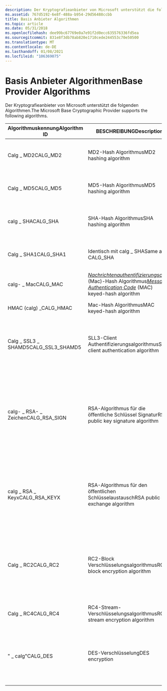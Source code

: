 ```yaml
---
description: Der Kryptografieanbieter von Microsoft unterstützt die folgenden Algorithmen.
ms.assetid: 767d5192-6e8f-488a-b954-29d56488ccbb
title: Basis Anbieter Algorithmen
ms.topic: article
ms.date: 05/31/2018
ms.openlocfilehash: dee99bc67769e0a7e91f2d0ecc635576336fd5ea
ms.sourcegitcommit: 831e8f3db78ab820e1710cede244553c70e50500
ms.translationtype: MT
ms.contentlocale: de-DE
ms.lasthandoff: 01/08/2021
ms.locfileid: "106369075"
---
```

# <a name="base-provider-algorithms"></a><span data-ttu-id="936b1-103">Basis Anbieter Algorithmen</span><span class="sxs-lookup"><span data-stu-id="936b1-103">Base Provider Algorithms</span></span>

<span data-ttu-id="936b1-104">Der Kryptografieanbieter von Microsoft unterstützt die folgenden Algorithmen.</span><span class="sxs-lookup"><span data-stu-id="936b1-104">The Microsoft Base Cryptographic Provider supports the following algorithms.</span></span>



| <span data-ttu-id="936b1-105">Algorithmuskennung</span><span class="sxs-lookup"><span data-stu-id="936b1-105">Algorithm ID</span></span>                  | <span data-ttu-id="936b1-106">BESCHREIBUNG</span><span class="sxs-lookup"><span data-stu-id="936b1-106">Description</span></span>                                                                                                                                                               | <span data-ttu-id="936b1-107">Kommentare</span><span class="sxs-lookup"><span data-stu-id="936b1-107">Comments</span></span>                                                                                                                                                                |
|-------------------------------|---------------------------------------------------------------------------------------------------------------------------------------------------------------------------|-------------------------------------------------------------------------------------------------------------------------------------------------------------------------|
| <span data-ttu-id="936b1-108">Calg \_ MD2</span><span class="sxs-lookup"><span data-stu-id="936b1-108">CALG\_MD2</span></span><br/>          | <span data-ttu-id="936b1-109">MD2-Hash Algorithmus</span><span class="sxs-lookup"><span data-stu-id="936b1-109">MD2 hashing algorithm</span></span><br/>                                                                                                                                          | <span data-ttu-id="936b1-110">Weitere Informationen finden Sie unter [*MD2-Algorithmus*](../secgloss/m-gly.md).</span><span class="sxs-lookup"><span data-stu-id="936b1-110">For more information, see [*MD2 algorithm*](../secgloss/m-gly.md).</span></span><br/>                                         |
| <span data-ttu-id="936b1-111">Calg \_ MD5</span><span class="sxs-lookup"><span data-stu-id="936b1-111">CALG\_MD5</span></span><br/>          | <span data-ttu-id="936b1-112">MD5-Hash Algorithmus</span><span class="sxs-lookup"><span data-stu-id="936b1-112">MD5 hashing algorithm</span></span><br/>                                                                                                                                          | <span data-ttu-id="936b1-113">Weitere Informationen finden Sie unter [*MD5-Algorithmus*](../secgloss/m-gly.md).</span><span class="sxs-lookup"><span data-stu-id="936b1-113">For more information, see [*MD5 algorithm*](../secgloss/m-gly.md).</span></span><br/>                                         |
| <span data-ttu-id="936b1-114">calg \_ SHA</span><span class="sxs-lookup"><span data-stu-id="936b1-114">CALG\_SHA</span></span><br/>          | <span data-ttu-id="936b1-115">SHA-Hash Algorithmus</span><span class="sxs-lookup"><span data-stu-id="936b1-115">SHA hashing algorithm</span></span><br/>                                                                                                                                          | <span data-ttu-id="936b1-116">Weitere Informationen finden Sie unter [*Secure Hash-Algorithmus*](../secgloss/s-gly.md).</span><span class="sxs-lookup"><span data-stu-id="936b1-116">For more information, see [*Secure Hash Algorithm*](../secgloss/s-gly.md).</span></span><br/>                 |
| <span data-ttu-id="936b1-117">Calg \_ SHA1</span><span class="sxs-lookup"><span data-stu-id="936b1-117">CALG\_SHA1</span></span><br/>         | <span data-ttu-id="936b1-118">Identisch mit calg \_ SHA</span><span class="sxs-lookup"><span data-stu-id="936b1-118">Same as CALG\_SHA</span></span><br/>                                                                                                                                              | <span data-ttu-id="936b1-119">Weitere Informationen finden Sie unter [*Secure Hash-Algorithmus*](../secgloss/s-gly.md).</span><span class="sxs-lookup"><span data-stu-id="936b1-119">For more information, see [*Secure Hash Algorithm*](../secgloss/s-gly.md).</span></span><br/>                 |
| <span data-ttu-id="936b1-120">calg- \_ Mac</span><span class="sxs-lookup"><span data-stu-id="936b1-120">CALG\_MAC</span></span><br/>          | <span data-ttu-id="936b1-121">[*Nachrichtenauthentifizierungscode*](../secgloss/m-gly.md) (Mac)-Hash Algorithmus</span><span class="sxs-lookup"><span data-stu-id="936b1-121">[*Message Authentication Code*](../secgloss/m-gly.md) (MAC) keyed-hash algorithm</span></span><br/> | <span data-ttu-id="936b1-122">Blockieren Sie den Mac-Chiffre.</span><span class="sxs-lookup"><span data-stu-id="936b1-122">Block cipher MAC.</span></span><br/>                                                                                                                                            |
| <span data-ttu-id="936b1-123">HMAC (calg) \_</span><span class="sxs-lookup"><span data-stu-id="936b1-123">CALG\_HMAC</span></span><br/>         | <span data-ttu-id="936b1-124">Mac-Hash Algorithmus</span><span class="sxs-lookup"><span data-stu-id="936b1-124">MAC keyed-hash algorithm</span></span><br/>                                                                                                                                       | <span data-ttu-id="936b1-125">HMAC-Berechnung.</span><span class="sxs-lookup"><span data-stu-id="936b1-125">HMAC computation.</span></span><br/>                                                                                                                                            |
| <span data-ttu-id="936b1-126">Calg \_ SSL3 \_ SHAMD5</span><span class="sxs-lookup"><span data-stu-id="936b1-126">CALG\_SSL3\_SHAMD5</span></span><br/> | <span data-ttu-id="936b1-127">SLL3-Client Authentifizierungsalgorithmus</span><span class="sxs-lookup"><span data-stu-id="936b1-127">SLL3 client authentication algorithm</span></span><br/>                                                                                                                           | <span data-ttu-id="936b1-128">Weitere Informationen finden Sie unter [Creating a calg \_ SSL3 \_ SHAMD5 Hash](creating-a-calg-ssl3-shamd5-hash.md).</span><span class="sxs-lookup"><span data-stu-id="936b1-128">For more information, see [Creating a CALG\_SSL3\_SHAMD5 Hash](creating-a-calg-ssl3-shamd5-hash.md).</span></span><br/>                                                        |
| <span data-ttu-id="936b1-129">calg- \_ RSA- \_ Zeichen</span><span class="sxs-lookup"><span data-stu-id="936b1-129">CALG\_RSA\_SIGN</span></span><br/>    | <span data-ttu-id="936b1-130">RSA-Algorithmus für die öffentliche Schlüssel Signatur</span><span class="sxs-lookup"><span data-stu-id="936b1-130">RSA public key signature algorithm</span></span><br/>                                                                                                                             | <span data-ttu-id="936b1-131">Schlüssellänge: kann in 8-Bit-Inkrementen von 384 Bits auf 16.384 Bits festgelegt werden.</span><span class="sxs-lookup"><span data-stu-id="936b1-131">Key length: can be set from 384 bits to 16,384 bits in 8-bit increments.</span></span><br/> <span data-ttu-id="936b1-132">Standard Schlüssellänge: 512 Bits.</span><span class="sxs-lookup"><span data-stu-id="936b1-132">Default key length: 512 bits.</span></span><br/> <span data-ttu-id="936b1-133">Die Signatur entspricht PKCS \# 6.</span><span class="sxs-lookup"><span data-stu-id="936b1-133">Signature conforms to PKCS \#6.</span></span><br/> |
| <span data-ttu-id="936b1-134">calg \_ RSA \_ Keyx</span><span class="sxs-lookup"><span data-stu-id="936b1-134">CALG\_RSA\_KEYX</span></span><br/>    | <span data-ttu-id="936b1-135">RSA-Algorithmus für den öffentlichen Schlüsselaustausch</span><span class="sxs-lookup"><span data-stu-id="936b1-135">RSA public key exchange algorithm</span></span><br/>                                                                                                                              | <span data-ttu-id="936b1-136">Schlüssellänge: kann in 8-Bit-Inkrementen von 384 Bits auf 1024 Bits festgelegt werden.</span><span class="sxs-lookup"><span data-stu-id="936b1-136">Key length: can be set from 384 bits to 1024 bits in 8-bit increments.</span></span><br/> <span data-ttu-id="936b1-137">Standard Schlüssellänge: 512 Bits.</span><span class="sxs-lookup"><span data-stu-id="936b1-137">Default key length: 512 bits.</span></span><br/>                                              |
| <span data-ttu-id="936b1-138">Calg \_ RC2</span><span class="sxs-lookup"><span data-stu-id="936b1-138">CALG\_RC2</span></span><br/>          | <span data-ttu-id="936b1-139">RC2-Block Verschlüsselungsalgorithmus</span><span class="sxs-lookup"><span data-stu-id="936b1-139">RC2 block encryption algorithm</span></span><br/>                                                                                                                                 | <span data-ttu-id="936b1-140">Schlüssellänge: 40 Bits.</span><span class="sxs-lookup"><span data-stu-id="936b1-140">Key length: 40 bits.</span></span><br/> <span data-ttu-id="936b1-141">Standardmodus: Chiffre Block Verkettung.</span><span class="sxs-lookup"><span data-stu-id="936b1-141">Default mode: Cipher block chaining.</span></span><br/> <span data-ttu-id="936b1-142">Block Größe: 64 Bits.</span><span class="sxs-lookup"><span data-stu-id="936b1-142">Block size: 64 bits.</span></span><br/> <span data-ttu-id="936b1-143">Salzlänge: 88 Bits.</span><span class="sxs-lookup"><span data-stu-id="936b1-143">Salt length: 88 bits.</span></span><br/>                        |
| <span data-ttu-id="936b1-144">Calg \_ RC4</span><span class="sxs-lookup"><span data-stu-id="936b1-144">CALG\_RC4</span></span><br/>          | <span data-ttu-id="936b1-145">RC4-Stream-Verschlüsselungsalgorithmus</span><span class="sxs-lookup"><span data-stu-id="936b1-145">RC4 stream encryption algorithm</span></span><br/>                                                                                                                                | <span data-ttu-id="936b1-146">Schlüssellänge: 40 Bits.</span><span class="sxs-lookup"><span data-stu-id="936b1-146">Key length: 40 bits.</span></span><br/> <span data-ttu-id="936b1-147">Salzlänge: 88 Bits.</span><span class="sxs-lookup"><span data-stu-id="936b1-147">Salt length: 88 bits.</span></span><br/>                                                                                                        |
| <span data-ttu-id="936b1-148">" \_ calg"</span><span class="sxs-lookup"><span data-stu-id="936b1-148">CALG\_DES</span></span><br/>          | <span data-ttu-id="936b1-149">DES-Verschlüsselung</span><span class="sxs-lookup"><span data-stu-id="936b1-149">DES encryption</span></span><br/>                                                                                                                                                 | <span data-ttu-id="936b1-150">Weitere Informationen finden Sie unter [*Daten Verschlüsselungs Standard (Data Encryption Standard*](../secgloss/d-gly.md) , des).</span><span class="sxs-lookup"><span data-stu-id="936b1-150">For more information, see [*Data Encryption Standard*](../secgloss/d-gly.md) (DES).</span></span><br/>  |



 

 

 
